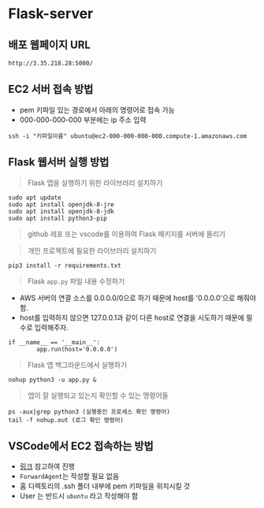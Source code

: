 # Flask-server

## 배포 웹페이지 URL
```
http://3.35.218.28:5000/
```

## EC2 서버 접속 방법
- pem 키파일 있는 경로에서 아래의 명령어로 접속 가능
- 000-000-000-000 부분에는 ip 주소 입력
```
ssh -i "키파일이름" ubuntu@ec2-000-000-000-000.compute-1.amazonaws.com
```

## Flask 웹서버 실행 방법
> Flask 앱을 실행하기 위한 라이브러리 설치하기
```
sudo apt update
sudo apt install openjdk-8-jre
sudo apt install openjdk-8-jdk
sudo apt install python3-pip
```
> github 레포 또는 vscode를 이용하여 Flask 패키지를 서버에 올리기

> 개인 프로젝트에 필요한 라이브러리 설치하기
```
pip3 install -r requirements.txt
```
> Flask `app.py` 파일 내용 수정하기
- AWS 서버의 연결 소스를 0.0.0.0/0으로 하기 때문에 host를 '0.0.0.0'으로 해줘야 함.
- host를 입력하지 않으면 127.0.0.1과 같이 다른 host로 연결을 시도하기 때문에 필수로 입력해주자.
```
if __name__ == '__main__':
        app.run(host='0.0.0.0')
```
> Flask 앱 백그라운드에서 실행하기
```
nohup python3 -u app.py &
```
> 앱이 잘 실행되고 있는지 확인할 수 있는 명령어들
```
ps -aux|grep python3 (실행중인 프로세스 확인 명령어)
tail -f nohup.out (로그 확인 명령어)
```

## VSCode에서 EC2 접속하는 방법
- [링크](https://deepmal.tistory.com/8) 참고하여 진행
- `ForwardAgent`는 작성할 필요 없음
- 홈 디렉토리의 .ssh 폴더 내부에 pem 키파일을 위치시킬 것
- User 는 반드시 `ubuntu` 라고 작성해야 함
<br>
